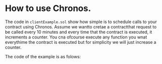 # How to use Chronos.

The code in `clientExample.sol` show how simple is to schedule calls to your contract using Chronos. Assume we wantto cretae a contractthat request to be called every 10 minutes and every time that the contract is executed, it increments a counter. You cna ofcourse execute any function you wnat everythime the contract is executed but for simplicity we will just increase a counter.

The code of the example is as folows:

``` Solidity

```
